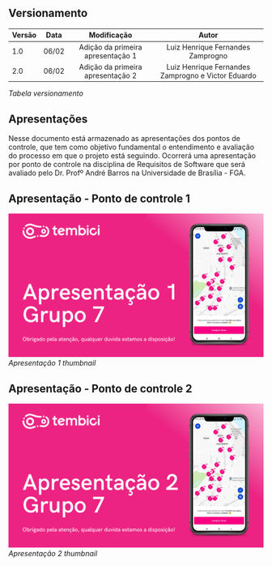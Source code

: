 ## Versionamento

| Versão | Data | Modificação | Autor |
|-|-|:-:|:-:|
| 1.0 | 06/02 | Adição da primeira apresentação 1 | Luiz Henrique Fernandes Zamprogno |
| 2.0 | 06/02 | Adição da primeira apresentação 2 | Luiz Henrique Fernandes Zamprogno e Victor Eduardo |

*Tabela versionamento*

## Apresentações

Nesse documento está armazenado as apresentações dos pontos de controle, que tem como objetivo fundamental o entendimento e avaliação do processo em que o projeto está seguindo. Ocorrerá uma apresentação por ponto de controle na disciplina de Requisitos de Software que será avaliado pelo Dr. Profº André Barros na Universidade de Brasília - FGA.

## Apresentação - Ponto de controle 1

[![Apresentação 1](./assets/apresentacoes/AP1.png)](https://youtu.be/8ssdPAHgU4U)
*Apresentação 1 thumbnail*

## Apresentação - Ponto de controle 2

[![Apresentação 2](./assets/apresentacoes/AP2.png)](https://youtu.be/HjH19Su8WLQ)
*Apresentação 2 thumbnail*